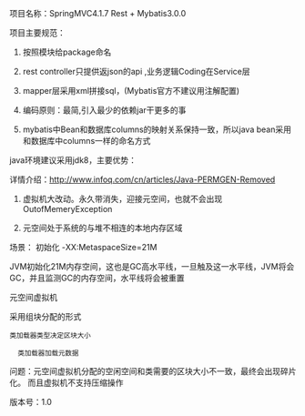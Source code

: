 项目名称：SpringMVC4.1.7 Rest + Mybatis3.0.0

项目主要规范：
1. 按照模块给package命名

2. rest controller只提供返json的api ,业务逻辑Coding在Service层

3. mapper层采用xml拼接sql，(Mybatis官方不建议用注解配置)

4. 编码原则：最简,引入最少的依赖jar干更多的事

5. mybatis中Bean和数据库columns的映射关系保持一致，所以java bean采用和数据库中columns一样的命名方式

java环境建议采用jdk8，主要优势：

详情介绍：http://www.infoq.com/cn/articles/Java-PERMGEN-Removed

1. 虚拟机大改动。永久带消失，迎接元空间，也就不会出现OutofMemeryException

2. 元空间处于系统的与堆不相连的本地内存区域


场景：
初始化 -XX:MetaspaceSize=21M

JVM初始化21M内存空间，这也是GC高水平线，一旦触及这一水平线，JVM将会GC，并且监测GC的内存空间，水平线将会被重置


元空间虚拟机

  采用组块分配的形式
  
    类加载器类型决定区块大小
    
      类加载器加载元数据


问题：元空间虚拟机分配的空闲空间和类需要的区块大小不一致，最终会出现碎片化。 而且虚拟机不支持压缩操作


版本号：1.0
